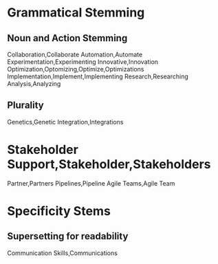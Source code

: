 # Grammatical Stemming
## Noun and Action Stemming
Collaboration,Collaborate
Automation,Automate
Experimentation,Experimenting
Innovative,Innovation
Optimization,Optomizing,Optimize,Optimizations
Implementation,Implement,Implementing
Research,Researching
Analysis,Analyzing

## Plurality
Genetics,Genetic
Integration,Integrations
# Stakeholder Support,Stakeholder,Stakeholders
Partner,Partners
Pipelines,Pipeline
Agile Teams,Agile Team

# Specificity Stems
## Supersetting for readability
Communication Skills,Communications